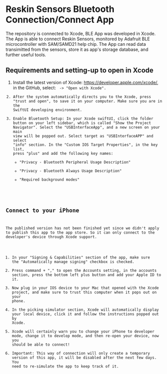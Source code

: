 
# Reskin Sensors Bluetooth Connection/Connect App
The repository is connected to Xcode, BLE App was developed in Xcode. The App is able to connect Reskin Sensors, monitored by Adafruit BLE microcontroller with SAM/SAMD21 help chip. The App can read data transimitted from the sensors, store it as app's storage database, and further useful tools. 
## Requirements and setting-up to open in Xcode
1. Install the latest version of Xcode: https://developer.apple.com/xcode/, in the GitHub, select: <Code> -> "Open with Xcode". 
2. After the system automatically directs you to the Xcode, press "trust and open", to save it on your computer. Make sure you are in the SwiftUI developing environment. 
3. Enable Bluetooth Setup: In your Xcode swiftUI, click the folder button on your left sidebar, which is called "Show the Project Navigator". Select the "USBInterfaceApp", and a new screen on your main view will be popped out. Select target as "USBInterfaceAPP" and select "info" section. In the "Custom IOS Target Properties", in the key list, press "plus" and add the following key names: 
    - "Privacy - Bluetooth Peripheral Usage Description"
    - "Privacy - Bluetooth Always Usage Description"
    - "Required background modes"
## Connect to your iPhone
The published version has not been finished yet since we didn't apply to publish this app to the app store. So it can only connect to the developer's device through Xcode support. 
1. In your "Signing & Capabilities" section of the app, make sure the "Automatically manage signing" checkbox is checked. 
2. Press command + "," to open the Accounts setting, in the accounts section, press the bottom left plus button and add your Apple ID to it. 
3. Now plug in your IOS device to your Mac that opened with the Xcode project, and make sure to trust this computer when it pops out on your phone. 
4. In the picking simulator section, Xcode will automatically display your local device, click it and follow the instructions popped out by Xcode. 
5. Xcode will certainly warn you to change your iPhone to developer mode, change it to develop mode, and then re-open your device, now you should be able to connect!
6. Important: This way of connection will only create a temporary version of this app, it will be disabled after the next few days. You need to re-simulate the app to keep track of it. 
